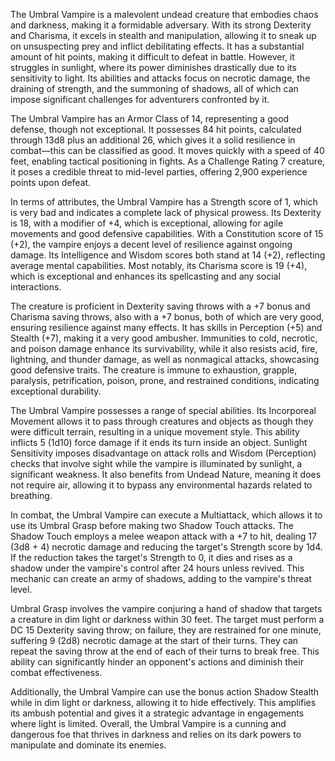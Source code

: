 The Umbral Vampire is a malevolent undead creature that embodies chaos and darkness, making it a formidable adversary. With its strong Dexterity and Charisma, it excels in stealth and manipulation, allowing it to sneak up on unsuspecting prey and inflict debilitating effects. It has a substantial amount of hit points, making it difficult to defeat in battle. However, it struggles in sunlight, where its power diminishes drastically due to its sensitivity to light. Its abilities and attacks focus on necrotic damage, the draining of strength, and the summoning of shadows, all of which can impose significant challenges for adventurers confronted by it.

The Umbral Vampire has an Armor Class of 14, representing a good defense, though not exceptional. It possesses 84 hit points, calculated through 13d8 plus an additional 26, which gives it a solid resilience in combat—this can be classified as good. It moves quickly with a speed of 40 feet, enabling tactical positioning in fights. As a Challenge Rating 7 creature, it poses a credible threat to mid-level parties, offering 2,900 experience points upon defeat.

In terms of attributes, the Umbral Vampire has a Strength score of 1, which is very bad and indicates a complete lack of physical prowess. Its Dexterity is 18, with a modifier of +4, which is exceptional, allowing for agile movements and good defensive capabilities. With a Constitution score of 15 (+2), the vampire enjoys a decent level of resilience against ongoing damage. Its Intelligence and Wisdom scores both stand at 14 (+2), reflecting average mental capabilities. Most notably, its Charisma score is 19 (+4), which is exceptional and enhances its spellcasting and any social interactions.

The creature is proficient in Dexterity saving throws with a +7 bonus and Charisma saving throws, also with a +7 bonus, both of which are very good, ensuring resilience against many effects. It has skills in Perception (+5) and Stealth (+7), making it a very good ambusher. Immunities to cold, necrotic, and poison damage enhance its survivability, while it also resists acid, fire, lightning, and thunder damage, as well as nonmagical attacks, showcasing good defensive traits. The creature is immune to exhaustion, grapple, paralysis, petrification, poison, prone, and restrained conditions, indicating exceptional durability.

The Umbral Vampire possesses a range of special abilities. Its Incorporeal Movement allows it to pass through creatures and objects as though they were difficult terrain, resulting in a unique movement style. This ability inflicts 5 (1d10) force damage if it ends its turn inside an object. Sunlight Sensitivity imposes disadvantage on attack rolls and Wisdom (Perception) checks that involve sight while the vampire is illuminated by sunlight, a significant weakness. It also benefits from Undead Nature, meaning it does not require air, allowing it to bypass any environmental hazards related to breathing.

In combat, the Umbral Vampire can execute a Multiattack, which allows it to use its Umbral Grasp before making two Shadow Touch attacks. The Shadow Touch employs a melee weapon attack with a +7 to hit, dealing 17 (3d8 + 4) necrotic damage and reducing the target's Strength score by 1d4. If the reduction takes the target's Strength to 0, it dies and rises as a shadow under the vampire's control after 24 hours unless revived. This mechanic can create an army of shadows, adding to the vampire's threat level. 

Umbral Grasp involves the vampire conjuring a hand of shadow that targets a creature in dim light or darkness within 30 feet. The target must perform a DC 15 Dexterity saving throw; on failure, they are restrained for one minute, suffering 9 (2d8) necrotic damage at the start of their turns. They can repeat the saving throw at the end of each of their turns to break free. This ability can significantly hinder an opponent's actions and diminish their combat effectiveness.

Additionally, the Umbral Vampire can use the bonus action Shadow Stealth while in dim light or darkness, allowing it to hide effectively. This amplifies its ambush potential and gives it a strategic advantage in engagements where light is limited. Overall, the Umbral Vampire is a cunning and dangerous foe that thrives in darkness and relies on its dark powers to manipulate and dominate its enemies.